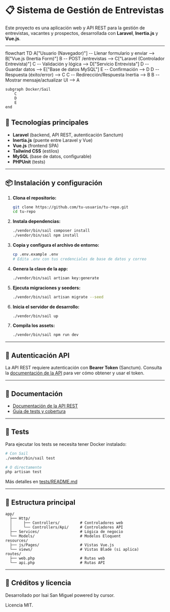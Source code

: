 # 📋 Sistema de Gestión de Entrevistas

Este proyecto es una aplicación web y API REST para la gestión de entrevistas, vacantes y prospectos, desarrollada con **Laravel**, **Inertia.js** y **Vue.js**.

---

flowchart TD
    A["Usuario (Navegador)"] -- Llenar formulario y enviar --> B["Vue.js (Inertia Form)"]
    B -- POST /entrevistas --> C["Laravel (Controlador Entrevista)"]
    C -- Validación y lógica --> D["Servicio Entrevista"]
    D -- Guardar datos --> E["Base de datos MySQL"]
    E -- Confirmación --> D
    D -- Respuesta (éxito/error) --> C
    C -- Redirección/Respuesta Inertia --> B
    B -- Mostrar mensaje/actualizar UI --> A

    subgraph Docker/Sail
        C
        D
        E
    end

## 🚀 Tecnologías principales
- **Laravel** (backend, API REST, autenticación Sanctum)
- **Inertia.js** (puente entre Laravel y Vue)
- **Vue.js** (frontend SPA)
- **Tailwind CSS** (estilos)
- **MySQL** (base de datos, configurable)
- **PHPUnit** (tests)

---

## 📦 Instalación y configuración

1. **Clona el repositorio:**
   ```bash
   git clone https://github.com/tu-usuario/tu-repo.git
   cd tu-repo
   ```

2. **Instala dependencias:**
   ```bash
   ./vendor/bin/sail composer install
   ./vendor/bin/sail npm install
   ```

3. **Copia y configura el archivo de entorno:**
   ```bash
   cp .env.example .env
   # Edita .env con tus credenciales de base de datos y correo
   ```

4. **Genera la clave de la app:**
   ```bash
   ./vendor/bin/sail artisan key:generate
   ```

5. **Ejecuta migraciones y seeders:**
   ```bash
   ./vendor/bin/sail artisan migrate --seed
   ```

6. **Inicia el servidor de desarrollo:**
   ```bash
   ./vendor/bin/sail up
   ```

7. **Compila los assets:**
   ```bash
   ./vendor/bin/sail npm run dev
   ```

---

## 🔐 Autenticación API

La API REST requiere autenticación con **Bearer Token** (Sanctum). Consulta la [documentación de la API](API_DOCUMENTATION.md#autenticación) para ver cómo obtener y usar el token.

---

## 📖 Documentación

- [Documentación de la API REST](API_DOCUMENTATION.md)
- [Guía de tests y cobertura](./tests/README.md)

---

## 🧪 Tests

Para ejecutar los tests se necesita tener Docker instalado:
```bash
# Con Sail
./vendor/bin/sail test

# O directamente
php artisan test
```

Más detalles en [tests/README.md](./tests/README.md)

---

## 📂 Estructura principal

```
app/
  ├── Http/
  │     ├── Controllers/         # Controladores web
  │     └── Controllers/Api/     # Controladores API
  ├── Services/                  # Lógica de negocio
  └── Models/                    # Modelos Eloquent
resources/
  ├── js/Pages/                  # Vistas Vue.js
  └── views/                     # Vistas Blade (si aplica)
routes/
  ├── web.php                    # Rutas web
  └── api.php                    # Rutas API
```

---

## 📝 Créditos y licencia

Desarrollado por Isai San Miguel powered by cursor.

Licencia MIT.
